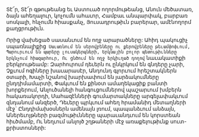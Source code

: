 
Տէ՜ր, Տէ՜ր գթութեանց եւ Աստուած
ողորմութեանց,
Անուն մեծատառ, ձայն ահեղալուր, կոչումն
ահաւոր,
Համբաւ անպարփակ, բարբառ սոսկալի, հնչումն
հիասքանչ,
Յուսադրութիւն բարերար, ամէնողորմ
քաղցրութիւն.


Որից վախեցած սասանւում են ողջ արարածները:
Ահիդ պակուցիչ սպառնալիքից`
Սաւառնում են սերովբեները ու քերովբեները
թեւամփոփւում,
Պարուրւում են պարերը լուսակերպների,
Երկնային բոլոր պետութիւնները երկնչում
հիազարհուր,
Ու ցնծում են ողջ երկիւղած դողով` նաւակատիքի
բերկրութեամբ:
Զարհուրում դեւերն ու ընկրկում են գնդերը չարի,
Չքւում ոգիները խաւարասէր,
Անդունդ գլորւում հրեշտակներն օտարի,
Խաչի նշանով խարխափում են յարձակումները
ընդդիմամարտի,
Փակւում են քինօտ ամաղեկացիք բանտի
խորքերում,
Անլուծանելի հանգուցումներով պաշարւում
խմբերն հակառակորդի,
Մահազէնների գումարտակները արգելափակւում
զնդանում անզերծ,
Դեւերը պրկւում ահեղ հրամանիդ մետաղների
մէջ`
Ընդդիմախօսներն ամենայն լռում, պապանձւում
անձայն,
Աներեւոյթների բազմութիւնները պարաւանդւում
են կորստեան հիւծմամբ,
Ու նեղւում անլոյծ շղթաների մէջ առաքելութիւնք
սուտ-քրիստոսների:
